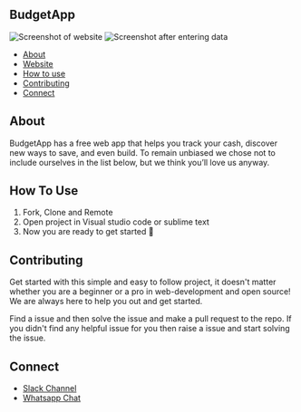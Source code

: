 ## BudgetApp

![Screenshot of website](https://github.com/shubhraagarwal/BudgetApp/blob/master/Screenshot2.png)
![Screenshot after entering data](https://github.com/shubhraagarwal/BudgetApp/blob/master/Screenshot1.png)

- [About](#about)
- [Website](https://gouri-panda.github.io/BudgetApp/)
- [How to use](#how-to-use)
- [Contributing](#contributing)
- [Connect](#connect)

## About
BudgetApp has a free web app that helps you track your cash, discover new ways to save, and even build. To remain unbiased we chose not to include ourselves in the list below, but we think you’ll love us anyway.

## How To Use
1. Fork, Clone and Remote
2. Open project in Visual studio code or sublime text
3. Now you are ready to get started 🎉 

## Contributing
Get started with this simple and easy to follow project, it doesn't matter whether you are a beginner or a pro in web-development and open source!
We are always here to help you out and get started. </br>

Find a issue and then solve the issue and make a pull request to the repo. If you didn't find any helpful issue for you then raise a issue and start solving the issue.

## Connect
- [Slack Channel](https://join.slack.com/t/newworkspace-uco4265/shared_invite/zt-huokfrna-unLOpo_bo7fKACHZ2rH7jA)
- [Whatsapp Chat](https://chat.whatsapp.com/DgTQGaEXclZLKu6xhoFhjp)
